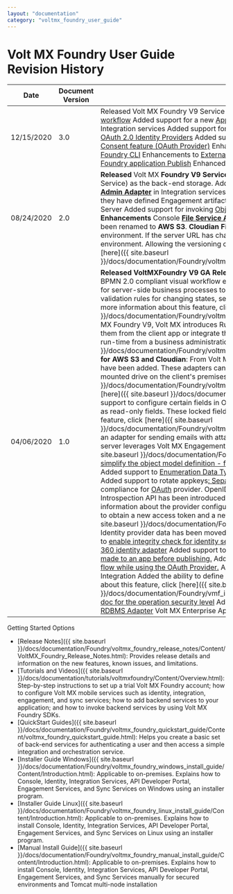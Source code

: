 ```yaml
---
layout: "documentation"
category: "voltmx_foundry_user_guide"
---
```

                               

Volt MX  Foundry User Guide Revision History
==========================================

  
| **Date** | **Document Version** | **Description of Releases and Updates** |
| --- | --- | --- |
| 12/15/2020 | 3.0 | Released Volt MX Foundry V9 Service Pack 2 Release Added support for a new type of [Workflow service – Event triggered workflow](Workflow.html) Added support for a new [Application Promotion Mechanism](AppPromotion.html) Added support for [new APIs for Red Hat PAM Adapter](Red_Hat_PAM_Adapter.html) in Integration services Added support for [PKCE in OAuth 2.0 Identity Providers](Identity10_VoltMX_OAuth2.html) Added support for [Refresh Token Grant type in OAuth 2.0 Identity Providers](VoltMXStudio/Invoking_Identity_Service_Iris.html#refresh-login) Added support for [Console Access Control for Identity services](ConsoleAccessControl.html) Added support for [Remember Consent feature (OAuth Provider)](Identity11_OAuth.html) Enhancements to support [OpenAPI 3.0](Open_API__Swagger_.html) Enhancements to support [Application Merger from Foundry CLI](Merge_Templates_using_MFCLI.html) Enhancements to [External User Authentication](Settings_Cloud.html#external-user-authentication) Enhancements to [Object linked workflows](Workflow.html#user-task) Enhancements to [Foundry application Publish](Publish.html) Enhanced [Reconfiguration file](ServiceConfigProfile.html) |
| 08/24/2020 | 2.0 | **Released** Volt MX **Foundry V9 Service Pack 1 Release** Console Added support for File Storage Adapter (Simple Storage Service) as the back-end storage. Added new ****[Timer](Workflow.html#timer)**** task has been added to Foundry Workflow Added support for **[Foundry Admin Adapter](Foundry_Admin_Adapter.html)** in Integration services. App Versioning Enhancement, You can now version Foundry applications even when they have defined Engagement artifacts in the application. Added support for [Upgrade mechanism for apps on EAS](AppVersionUpgradePolicyEAS.html) Integration Server Added support for invoking [Object Services from Service Manager](Custom_Code_for_Invoking_ObjectService_from_pre-post-java.html) Identity [UI Enhancements in OAuth Provider](Identity11_OAuth.html)   **Enhancements** Console **[File Service Adapters](FileServiceAdapters.html)** The File Service Adapters have been renamed as follows. **S3 File Storage** has been renamed to **AWS S3**. **Cloudian File Storage** has been renamed to **Cloudian**.   Volt MX Foundry SDK Updating a back-end environment. If the server URL has changed for the client, a manual update is needed to honor the updated back-end environment. Allowing the versioning of an application with updated artifactsFor more information about this feature, click [here]({{ site.baseurl }}/docs/documentation/Foundry/voltmx_foundry_user_guide/Content/VoltMXStudio/Initializing_VoltMX_JS_Client_SDK_Iris.html). |
| 04/06/2020 | 1.0 | **Released VoltMXFoundry V9 GA Release** Console Introduced **Workflow**: From Volt MX Foundry V9, Volt MX introduces a BPMN 2.0 compliant visual workflow editor as a Foundry back-end service. Workflow provides a simplified low code approach for server-side business processes to create an application workflow. The server-side workflow supports features like validation rules for changing states, setting security policies, updating third party systems, and sending user notifications. For more information about this feature, click [here]({{ site.baseurl }}/docs/documentation/Foundry/voltmx_foundry_user_guide/Content/Workflow.html). Introduced **Rules as a Service**: From Volt MX Foundry V9, Volt MX introduces Rules as a first-class service in Foundry. You can create new Rules services and invoke them from the client app or integrate them with workflow for a conditional logic. Rule logic can be configured and updated at run-time from a business administration application. For more information about this feature, click [here]({{ site.baseurl }}/docs/documentation/Foundry/voltmx_foundry_user_guide/Content/Rules_as_a_Service.html). Added a **File System adapter for AWS S3 and Cloudian**: From Volt MX Foundry V9, new Adapters for working with files in AWS S3 and Cloudian Storage have been added. These adapters can be invoked by the clients to securely upload/download content per user/group into a mounted drive on the client's premises or on the Cloud. For more information about AWS S3 adapter, click [here]({{ site.baseurl }}/docs/documentation/Foundry/voltmx_foundry_user_guide/Content/S3_File_Storage.html) and for Cloudian adapter, click [here]({{ site.baseurl }}/docs/documentation/Foundry/voltmx_foundry_user_guide/Content/Cloudian_File_Storage.html). Added support to configure certain fields in Objects to be read-only. You can configure the fields in a data model of Object Services as read-only fields. These locked fields cannot be modified by other users on the Foundry. For more information about this feature, click [here]({{ site.baseurl }}/docs/documentation/Foundry/voltmx_foundry_user_guide/Content/Lock_Unlock_Fields_ObjectServices_MFCLI.html). Added an adapter for sending emails with attachments using signed S3 URLs from server-side. From Volt MX Foundry V9, the Foundry server leverages Volt MX Engagement Services for sending the emails. For more information about this feature, click [here]({{ site.baseurl }}/docs/documentation/Foundry/voltmx_foundry_user_guide/Content/Email_Adapter.html). Added support [to simplify the object model definition - field names and types](ObjectsServices/Stage_2.html#creating-objects-39-definition-and-map-to-back-end-objects-manually) Added support to [Generate Data Model by importing an Excel file.](ObjectsServices/Storage_ObjectServices.html#generating-sample-data-template) Added support to [Enumeration Data Type](ObjectsServices/enumDatatypes.html) for Object Services Added support to [Cloud access control to Foundry environments](Settings_Cloud.html) Added support to rotate appkeys[: Separate App Key/App Secret for Native and Web Channels](SeparateAppKey-Secret.html) Identity Enhanced OIDC compliance for [OAuth](Identity11_OAuth.html) provider. OpenID Connect support has been added to the OAuth Provider identity service. The Introspection API has been introduced to check the validity of the specified tokens. The Discover API has been added to obtain information about the provider configuration. Support to use the refresh token has been added. The refresh token can be used to obtain a new access token and a new ID token. For more information about this feature, click [here](Identity11_OAuth.html#{{ site.baseurl }}/docs/documentation/Foundry/voltmx_foundry_user_guide/Content/Identity11_OAuth.html). The design time Identity provider data has been moved into Workspace. Added support to [Sign-Up for Volt MX User Repository](sign-Up_User_Flow.html) Added support to [enable integrity check for identity services to enable server to server communication](Identity2_MS_AD.html) Added support to [configure Customer 360 identity adapter](VoltMX_Customer_360_Adapter.html) Added support to [configure MFA for the Custom identity adapter](Identity8_VoltMX_Custom.html) Support to [download the reconfigurations made to an app before publishing.](Publish_LifeCycle.html#snapshots) Added support for the [parameter prompt as part of OIDC authorization to improve the logout flow while using the OAuth Provider.](Identity11_OAuth.html) Added support to [create the app service document based on the alias hostname.](Publish_LifeCycle.html) Integration Added the ability to define a custom quartz expression while defining a schedule for a job. For more information about this feature, click [here]({{ site.baseurl }}/docs/documentation/Foundry/vmf_integrationservice_admin_console_userguide/Content/Jobs.html#schedule). [Improving doc for the operation security level](XML.html) Added support to [fire and handle Server-side events](ServerEvents.html) Added support to write [SQL query for RDBMS Adapter](Relational_Database_Adapter.html) Volt MX Enterprise App Store Added support to [Send Push Notifications to EAS](PushNotificationsEas.html) |

Getting Started Options

*   [Release Notes]({{ site.baseurl }}/docs/documentation/Foundry/voltmx_foundry_release_notes/Content/VoltMX_Foundry_Release_Notes.html): Provides release details and information on the new features, known issues, and limitations.
*   [Tutorials and Videos]({{ site.baseurl }}/docs/documentation/tutorials/voltmxfoundry/Content/Overview.html): Step-by-step instructions to set up a trial Volt MX Foundry account; how to configure Volt MX mobile services such as identity, integration, engagement, and sync services; how to add backend services to your application; and how to invoke backend services by using Volt MX Foundry SDKs.
*   [QuickStart Guides]({{ site.baseurl }}/docs/documentation/Foundry/voltmx_foundry_quickstart_guide/Content/voltmx_foundry_quickstart_guide.html): Helps you create a basic set of back-end services for authenticating a user and then access a simple integration and orchestration service.
*   [Installer Guide Windows]({{ site.baseurl }}/docs/documentation/Foundry/voltmx_foundry_windows_install_guide/Content/Introduction.html): Applicable to on-premises. Explains how to Console, Identity, Integration Services, API Developer Portal, Engagement Services, and Sync Services on Windows using an installer program.
*   [Installer Guide Linux]({{ site.baseurl }}/docs/documentation/Foundry/voltmx_foundry_linux_install_guide/Content/Introduction.html): Applicable to on-premises. Explains how to install Console, Identity, Integration Services, API Developer Portal, Engagement Services, and Sync Services on Linux using an installer program.
*   [Manual Install Guide]({{ site.baseurl }}/docs/documentation/Foundry/voltmx_foundry_manual_install_guide/Content/Introduction.html): Applicable to on-premises. Explains how to install Console, Identity, Integration Services, API Developer Portal, Engagement Services, and Sync Services manually for secured environments and Tomcat multi-node installation
